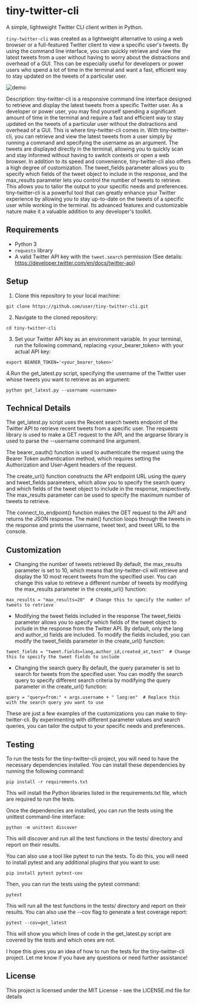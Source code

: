 # tiny-twitter-cli

A simple, lightweight Twitter CLI client written in Python.

`tiny-twitter-cli` was created as a lightweight alternative to using a web browser or a full-featured Twitter client to view a specific user's tweets. By using the command line interface, you can quickly retrieve and view the latest tweets from a user without having to worry about the distractions and overhead of a GUI. This can be especially useful for developers or power users who spend a lot of time in the terminal and want a fast, efficient way to stay updated on the tweets of a particular user.

![demo](https://user-images.githubusercontent.com/102765426/211244304-9280683a-d3d4-4257-aed6-23c60f3b6e53.png)


Description: tiny-twitter-cli is a responsive command line interface designed to retrieve and display the latest tweets from a specific Twitter user. As a developer or power user, you may find yourself spending a significant amount of time in the terminal and require a fast and efficient way to stay updated on the tweets of a particular user without the distractions and overhead of a GUI. This is where tiny-twitter-cli comes in. With tiny-twitter-cli, you can retrieve and view the latest tweets from a user simply by running a command and specifying the username as an argument. The tweets are displayed directly in the terminal, allowing you to quickly scan and stay informed without having to switch contexts or open a web browser. In addition to its speed and convenience, tiny-twitter-cli also offers a high degree of customization. The tweet_fields parameter allows you to specify which fields of the tweet object to include in the response, and the max_results parameter lets you control the number of tweets to retrieve. This allows you to tailor the output to your specific needs and preferences. tiny-twitter-cli is a powerful tool that can greatly enhance your Twitter experience by allowing you to stay up-to-date on the tweets of a specific user while working in the terminal. Its advanced features and customizable nature make it a valuable addition to any developer's toolkit.

## Requirements
- Python 3
- `requests` library
- A valid Twitter API key with the `tweet.search` permission (See details: https://developer.twitter.com/en/docs/twitter-api)

## Setup
1. Clone this repository to your local machine:
```
git clone https://github.com/user/tiny-twitter-cli.git
```
2. Navigate to the cloned repository:
```
cd tiny-twitter-cli
```
3. Set your Twitter API key as an environment variable. In your terminal, run the following command, replacing <your_bearer_token> with your actual API key:
```
export BEARER_TOKEN='<your_bearer_token>'
```
4.Run the get_latest.py script, specifying the username of the Twitter user whose tweets you want to retrieve as an argument:
```
python get_latest.py --username <username>
```

## Technical Details
The get_latest.py script uses the Recent search tweets endpoint of the Twitter API to retrieve recent tweets from a specific user. The requests library is used to make a GET request to the API, and the argparse library is used to parse the --username command line argument.

The bearer_oauth() function is used to authenticate the request using the Bearer Token authentication method, which requires setting the Authorization and User-Agent headers of the request.

The create_url() function constructs the API endpoint URL using the query and tweet_fields parameters, which allow you to specify the search query and which fields of the tweet object to include in the response, respectively. The max_results parameter can be used to specify the maximum number of tweets to retrieve.

The connect_to_endpoint() function makes the GET request to the API and returns the JSON response. The main() function loops through the tweets in the response and prints the username, tweet text, and tweet URL to the console.


## Customization
- Changing the number of tweets retrieved
By default, the max_results parameter is set to 10, which means that tiny-twitter-cli will retrieve and display the 10 most recent tweets from the specified user. You can change this value to retrieve a different number of tweets by modifying the max_results parameter in the create_url() function:

```
max_results = "max_results=20"  # Change this to specify the number of tweets to retrieve
```

- Modifying the tweet fields included in the response
The tweet_fields parameter allows you to specify which fields of the tweet object to include in the response from the Twitter API. By default, only the lang and author_id fields are included. To modify the fields included, you can modify the tweet_fields parameter in the create_url() function:

```
tweet_fields = "tweet.fields=lang,author_id,created_at,text"  # Change this to specify the tweet fields to include
```

- Changing the search query
By default, the query parameter is set to search for tweets from the specified user. You can modify the search query to specify different search criteria by modifying the query parameter in the create_url() function:

```
query = "query=from:" + args.username + " lang:en"  # Replace this with the search query you want to use
```
These are just a few examples of the customizations you can make to tiny-twitter-cli. By experimenting with different parameter values and search queries, you can tailor the output to your specific needs and preferences.

## Testing
To run the tests for the tiny-twitter-cli project, you will need to have the necessary dependencies installed. You can install these dependencies by running the following command:

```
pip install -r requirements.txt
```
This will install the Python libraries listed in the requirements.txt file, which are required to run the tests.

Once the dependencies are installed, you can run the tests using the unittest command-line interface:

```
python -m unittest discover
```
This will discover and run all the test functions in the tests/ directory and report on their results.

You can also use a tool like pytest to run the tests. To do this, you will need to install pytest and any additional plugins that you want to use:

```
pip install pytest pytest-cov
```
Then, you can run the tests using the pytest command:

```
pytest
```
This will run all the test functions in the tests/ directory and report on their results. You can also use the --cov flag to generate a test coverage report:

```
pytest --cov=get_latest
```
This will show you which lines of code in the get_latest.py script are covered by the tests and which ones are not.

I hope this gives you an idea of how to run the tests for the tiny-twitter-cli project. Let me know if you have any questions or need further assistance!


## License
This project is licensed under the MIT License - see the LICENSE.md file for details




